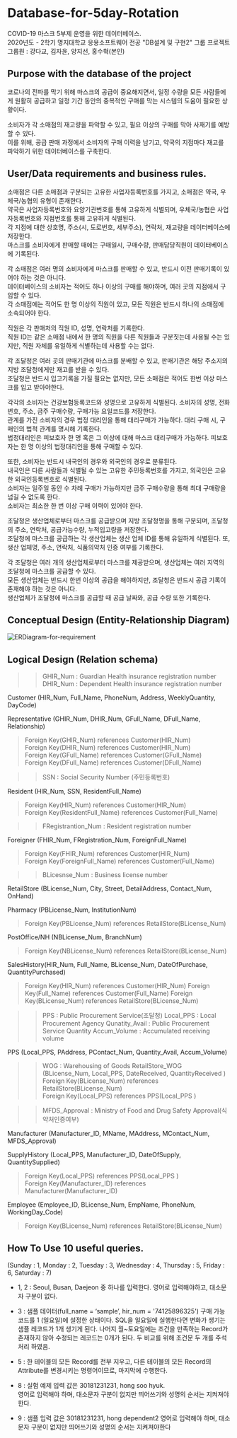 # Database-for-5day-Rotation
COVID-19 마스크 5부제 운영을 위한 데이터베이스.   
2020년도 - 2학기 명지대학교 응용소프트웨어 전공 "DB설계 및 구현2" 그룹 프로젝트   
그룹원 : 강다교, 김자윤, 양지선, 홍수혁(본인)

## Purpose with the database of the project
코로나의 전파를 막기 위해 마스크의 공급이 중요해지면서, 일정 수량을 모든 사람들에게 원활히 공급하고 일정 기간 동안의 중복적인 구매를 막는 시스템의 도움이 필요한 상황이다.   

소비자가 각 소매점의 재고량을 파악할 수 있고, 필요 이상의 구매를 막아 사재기를 예방할 수 있다.   
이를 위해, 공급 판매 과정에서 소비자의 구매 이력을 남기고, 약국의 지점마다 재고를 파악하기 위한 데이터베이스를 구축한다.

## User/Data requirements and business rules.
소매점은 다른 소매점과 구분되는 고유한 사업자등록번호를 가지고, 소매점은 약국, 우체국/농협의 유형이 존재한다.   
약국은 사업자등록번호와 요양기관번호를 통해 고유하게 식별되며, 우체국/농협은 사업자등록번호와 지점번호를 통해 고유하게 식별된다.   
각 지점에 대한 상호명, 주소(시, 도로번호, 세부주소), 연락처, 재고량을 데이터베이스에 저장한다.   
마스크를 소비자에게 판매할 때에는 구매일시, 구매수량, 판매담당직원이 데이터베이스에 기록된다.   

각 소매점은 여러 명의 소비자에게 마스크를 판매할 수 있고, 반드시 이전 판매기록이 있어야 하는 것은 아니다.   
데이터베이스의 소비자는 적어도 하나 이상의 구매를 해야하며, 여러 곳의 지점에서 구입할 수 있다.   
각 소매점에는 적어도 한 명 이상의 직원이 있고, 모든 직원은 반드시 하나의 소매점에 소속되어야 한다.   

직원은 각 판매처의 직원 ID, 성명, 연락처를 기록한다.   
직원 ID는 같은 소매점 내에서 한 명의 직원을 다른 직원들과 구분짓는데 사용될 수는 있지만, 직원 자체를 유일하게 식별하는데 사용할 수는 없다.   

각 조달청은 여러 곳의 판매기관에 마스크를 분배할 수 있고, 판매기관은 해당 주소지의 지방 조달청에게만 재고를 받을 수 있다.   
조달청은 반드시 입고기록을 가질 필요는 없지만, 모든 소매점은 적어도 한번 이상 마스크를 입고 받아야한다.   

각각의 소비자는 건강보험등록코드와 성명으로 고유하게 식별된다. 소비자의 성명, 전화번호, 주소, 금주 구매수량, 구매가능 요일코드를 저장한다.   
관계를 가진 소비자의 경우 법정 대리인을 통해 대리구매가 가능하다. 대리 구매 시, 구매인의 법적 관계를 명시해 기록한다.   
법정대리인은 피보호자 한 명 혹은 그 이상에 대해 마스크 대리구매가 가능하다. 피보호자는 한 명 이상의 법정대리인을 통해 구매할 수 있다.   

또한, 소비자는 반드시 내국인의 경우와 외국인의 경우로 분류된다.   
내국인은 다른 사람들과 식별될 수 있는 고유한 주민등록번호를 가지고, 외국인은 고유한 외국인등록번호로 식별된다.   
소비자는 일주일 동안 수 차례 구매가 가능하지만 금주 구매수량을 통해 최대 구매량을 넘길 수 없도록 한다.   
소비자는 최소한 한 번 이상 구매 이력이 있어야 한다.   

조달청은 생산업체로부터 마스크를 공급받으며 지방 조달청명을 통해 구분되며, 조달청의 주소, 연락처, 공급가능수량, 누적입고량을 저장한다.   
조달청에 마스크를 공급하는 각 생산업체는 생산 업체 ID를 통해 유일하게 식별된다. 또, 생산 업체명, 주소, 연락처, 식품의약처 인증 여부를 기록한다.    

각 조달청은 여러 개의 생산업체로부터 마스크를 제공받으며, 생산업체는 여러 지역의 조달청에 마스크를 공급할 수 있다.   
모든 생산업체는 반드시 한번 이상의 공급을 해야하지만, 조달청은 반드시 공급 기록이 존재해야 하는 것은 아니다.   
생산업체가 조달청에 마스크를 공급할 때 공급 날짜와, 공급 수량 또한 기록한다.   

## Conceptual Design (Entity-Relationship Diagram)
![ERDiagram-for-requirement](https://user-images.githubusercontent.com/63241308/105463347-475c0580-5cd3-11eb-8d1c-a9df165e1e9b.jpg)

## Logical Design (Relation schema)

>>GHIR_Num : Guardian Health insurance registration number   
>>DHIR_Num : Dependent Health insurance registration number

Customer (HIR_Num, Full_Name, PhoneNum, Address, WeeklyQuantity, DayCode)   

Representative (GHIR_Num, DHIR_Num, GFull_Name, DFull_Name, Relationship)   
>Foreign Key(GHIR_Num) references Customer(HIR_Num)   
>Foreign Key(DHIR_Num) references Customer(HIR_Num)   
>Foreign Key(GFull_Name) references Customer(GFull_Name)   
>Foreign Key(DFull_Name) references Customer(DFull_Name)   

>>SSN : Social Security Number (주민등록번호)   

Resident (HIR_Num, SSN, ResidentFull_Name)   
>Foreign Key(HIR_Num) references Customer(HIR_Num)   
>Foreign Key(ResidentFull_Name) references Customer(Full_Name)

>>FRegistrantion_Num : Resident registration number   

Foreigner (FHIR_Num, FRegistration_Num, ForeignFull_Name)   
>Foreign Key(FHIR_Num) references Customer(HIR_Num)   
>Foreign Key(ForeignFull_Name) references Customer(Full_Name)   

>>BLicesnse_Num : Business license number   

RetailStore (BLicense_Num, City, Street, DetailAddress, Contact_Num, OnHand)   

Pharmacy (PBLicense_Num, InstitutionNum)   
>Foreign Key(PBLicense_Num) references RetailStore(BLicense_Num)   

PostOffice/NH (NBLicense_Num, BranchNum)   
>Foreign Key(NBLicense_Num) references RetailStore(BLicense_Num)   

SalesHistory(HIR_Num, Full_Name, BLicense_Num, DateOfPurchase, QuantityPurchased)   
>Foreign Key(HIR_Num) references Customer(HIR_Num)
>Foreign Key(Full_Name) references Customer(Full_Name)
>Foreign Key(BLicense_Num) references RetailStore(BLicense_Num)

>>PPS : Public Procurement Service(조달청)
>>Local_PPS : Local Procurement Agency
>>Qunatity_Avail : Public Procurement Service Quantity
>>Accum_Volume : Accumulated receiving volume

PPS (Local_PPS, PAddress, PContact_Num, Quantity_Avail, Accum_Volume)   
>>WOG : Warehousing of Goods
RetailStore_WOG (BLicense_Num, Local_PPS, DateReceived, QuantityReceived )   
>Foreign Key(BLicense_Num) references RetailStore(BLicense_Num)   
>Foreign Key(Local_PPS) references PPS(Local_PPS )   


>>MFDS_Approval : Ministry of Food and Drug Safety Approval(식약처인증여부)

Manufacturer (Manufacturer_ID, MName, MAddress, MContact_Num, MFDS_Approval)   

SupplyHistory (Local_PPS, Manufacturer_ID, DateOfSupply, QuantitySupplied)   
>Foreign Key(Local_PPS) references PPS(Local_PPS )   
>Foreign Key(Manufacturer_ID) references Manufacturer(Manufacturer_ID)   

Employee (Employee_ID, BLicense_Num, EmpName, PhoneNum, WorkingDay_Code)   
>Foreign Key(BLicense_Num) references RetailStore(BLicense_Num)

## How To Use 10 useful queries.
(Sunday : 1, Monday : 2, Tuesday : 3, Wednesday : 4, Thursday : 5, Friday : 6, Saturday : 7)   

- 1, 2 : Seoul, Busan, Daejeon 중 하나를 입력한다. 영어로 입력해야하고, 대소문자 구분이 없다.   

- 3 : 샘플 데이터(full_name = ‘sample’, hir_num = '74125896325') 구매 가능 코드를 1 (일요일)에 설정한 상태이다.
SQL을 일요일에 실행한다면 변화가 생기는 샘플 레코드가 1개 생기게 된다.
나머지 월~토요일에는 조건을 만족하는 Record가 존재하지 않아 수정되는 레코드는 0개가 된다.
두 비교를 위해 조건문 두 개를 주석처리 하였음.

- 5 : 한 테이블의 모든 Record를 전부 지우고, 다른 테이블의 모든 Record의 Attribute를 변경시키는 명령어이므로, 마지막에 수행한다.

- 8 : 실험 예제 입력 값은 30181231231, hong soo hyuk.   
영어로 입력해야 하며, 대소문자 구분이 없지만 띄어쓰기와 성명의 순서는 지켜져야한다.

- 9 : 샘플 입력 값은 30181231231, hong dependent2
영어로 입력해야 하며, 대소문자 구분이 없지만 띄어쓰기와 성명의 순서는 지켜져야한다
